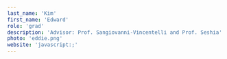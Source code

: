 ```yaml
---
last_name: 'Kim'
first_name: 'Edward'
role: 'grad'
description: 'Advisor: Prof. Sangiovanni-Vincentelli and Prof. Seshia'
photo: 'eddie.png'
website: 'javascript:;'
---
```


